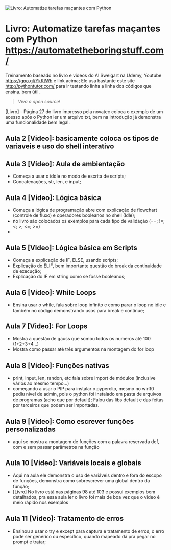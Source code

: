 
![Livro: Automatize tarefas maçantes com Python](https://automatetheboringstuff.com/images/automate_cover_medium.png)

# Livro: Automatize tarefas maçantes com Python <https://automatetheboringstuff.com/>
Treinamento baseado no livro e videos do Al Sweigart na Udemy, Youtube <https://goo.gl/YkKtWh> e link acima;
Ele usa bastante este site <http://pythontutor.com/> para ir testando linha a linha dos códigos que ensina. bem útil.
>*Viva o open source!*

[Livro] - Página 27 do livro impresso pela novatec coloca o exemplo de um acesso após o Python ler um arquivo txt, bem na introdução já demonstra uma funcionalidade bem legal.

## Aula 2 [Video]: basicamente coloca os tipos de variaveis e uso do shell interativo
## Aula 3 [Video]: Aula de ambientação
- Começa a usar o iddle no modo de escrita de scripts;
- Concatenações, str, len, e input;

## Aula 4 [Video]: Lógica básica
- Começa a lógica de programação abre com explicação de flowchart (controle de fluxo) e operadores booleanos no shell (Idle);
- no livro são colocados os exemplos para cada tipo de validação (==; !=; <; >; <=; >=)
- 

## Aula 5 [Video]: Lógica básica em Scripts
- Começa a explicação de IF, ELSE, usando scripts;
- Explicação do ELIF, bem importante questão do break da continuidade de execução;
- Explicação do IF em string como se fosse booleanos;

## Aula 6 [Video]: While Loops
- Ensina usar o while, fala sobre loop infinito e como parar o loop no idle e também no código demonstrando usos para break e continue;

## Aula 7 [Video]: For Loops
- Mostra a questão de gauss que somou todos os numeros até 100 (1+2+3+4...)
- Mostra como passar até três argumentos na montagem do for loop

## Aula 8 [Video]: Funções nativas
- print, input, len, randon, etc fala sobre import de módulos (inclusive vários ao mesmo tempo...)
- começando a usar o PIP para instalar o pyperclip, mesmo no win10 pediu nivel de admin, pois o python foi instalado em pasta de arquivos de programas (acho que por default); Falou das libs default e das feitas por terceiros que podem ser importadas.

## Aula 9 [Video]: Como escrever funções personalizadas
- aqui se mostra a montagem de funções com a palavra reservada def, com e sem passar parâmetros na função

## Aula 10 [Video]: Variáveis locais e globais
- Aqui na aula ele demonstra o uso de variáveis dentro e fora do escopo de funções, demonstra como sobrescrever uma global dentro da função; 
- [Livro] No livro está nas páginas 98 até 103 e possui exemplos bem detalhados, pra essa aula ler o livro foi mais de boa vez que o video é meio rápido nos exemplos

## Aula 11 [Video]: Tratamento de erros
- Ensinou a usar o try e except para captura e tratamento de erros, o erro pode ser genérico ou especifico, quando mapeado dá pra pegar no prompt e tratar;












